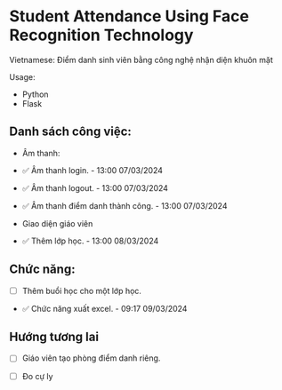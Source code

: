 # Student Attendance Using Face Recognition Technology
Vietnamese: Điểm danh sinh viên bằng công nghệ nhận diện khuôn mặt

Usage:
- Python
- Flask

## Danh sách công việc:
- Âm thanh:
- ✅ Âm thanh login. - 13:00 07/03/2024
- ✅ Âm thanh logout. - 13:00 07/03/2024
- ✅ Âm thanh điểm danh thành công. - 13:00 07/03/2024

- Giao diện giáo viên
+ ✅ Thêm lớp học. - 13:00 08/03/2024

## Chức năng:
- [ ] Thêm buổi học cho một lớp học. 
- ✅ Chức năng xuất excel. - 09:17 09/03/2024

## Hướng tương lai
- [ ] Giáo viên tạo phòng điểm danh riêng.
- [ ] Đo cự ly

